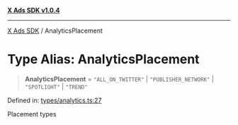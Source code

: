 [**X Ads SDK v1.0.4**](../README.md)

***

[X Ads SDK](../globals.md) / AnalyticsPlacement

# Type Alias: AnalyticsPlacement

> **AnalyticsPlacement** = `"ALL_ON_TWITTER"` \| `"PUBLISHER_NETWORK"` \| `"SPOTLIGHT"` \| `"TREND"`

Defined in: [types/analytics.ts:27](https://github.com/kage1020/x-ads-sdk/blob/main/src/types/analytics.ts#L27)

Placement types
